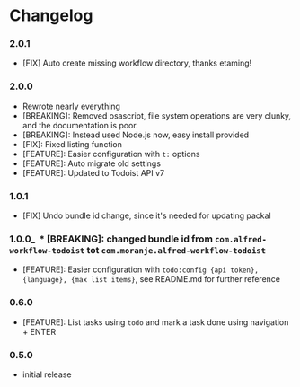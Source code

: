 # Changelog

### 2.0.1
- [FIX] Auto create missing workflow directory, thanks etaming!

### 2.0.0
- Rewrote nearly everything
- [BREAKING]: Removed osascript, file system operations are very clunky, and the documentation is poor.
- [BREAKING]: Instead used Node.js now, easy install provided
- [FIX]: Fixed listing function
- [FEATURE]: Easier configuration with `t:` options
- [FEATURE]: Auto migrate old settings
- [FEATURE]: Updated to Todoist API v7 

### 1.0.1
  * [FIX] Undo bundle id change, since it's needed for updating packal

### 1.0.0_   * [BREAKING]: changed bundle id from `com.alfred-workflow-todoist` tot `com.moranje.alfred-workflow-todoist`
  * [FEATURE]: Easier configuration with `todo:config {api token}, {language}, {max list items}`, see README.md for further reference

### 0.6.0
  * [FEATURE]: List tasks using `todo` and mark a task done using navigation + ENTER

### 0.5.0
  * initial release